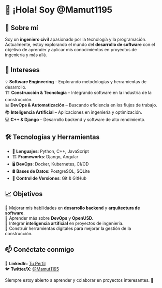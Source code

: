 # 👋 ¡Hola! Soy @Mamut1195  

## 🚀 Sobre mí  
Soy un **ingeniero civil** apasionado por la tecnología y la programación. Actualmente, estoy explorando el mundo del **desarrollo de software** con el objetivo de aprender y aplicar mis conocimientos en proyectos de ingeniería y más allá.  

## 👀 Intereses  
💡 **Software Engineering** – Explorando metodologías y herramientas de desarrollo.  
🏗️ **Construcción & Tecnología** – Integrando software en la industria de la construcción.  
📊 **DevOps & Automatización** – Buscando eficiencia en los flujos de trabajo.  
📚 **Inteligencia Artificial** – Aplicaciones en ingeniería y optimización.  
💻 **C++ & Django** – Desarrollo backend y software de alto rendimiento.  

## 🛠️ Tecnologías y Herramientas  
- 🚀 **Lenguajes**: Python, C++, JavaScript  
- 🏗️ **Frameworks**: Django, Angular  
- 🖥️ **DevOps**: Docker, Kubernetes, CI/CD  
- 🛢️ **Bases de Datos**: PostgreSQL, SQLite  
- 📂 **Control de Versiones**: Git & GitHub  

## 📈 Objetivos  
🔹 Mejorar mis habilidades en **desarrollo backend** y **arquitectura de software**.  
🔹 Aprender más sobre **DevOps** y **OpenUSD**.  
🔹 Integrar **inteligencia artificial** en proyectos de ingeniería.  
🔹 Construir herramientas digitales para mejorar la gestión de la construcción.  

## 📫 Conéctate conmigo  
💼 **LinkedIn**: [Tu Perfil](#)  
🐦 **Twitter/X**: [@Mamut1195](#)  

Siempre estoy abierto a aprender y colaborar en proyectos interesantes. 🚀  
